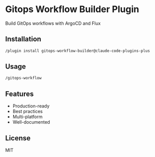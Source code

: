 # Gitops Workflow Builder Plugin

Build GitOps workflows with ArgoCD and Flux

## Installation

```bash
/plugin install gitops-workflow-builder@claude-code-plugins-plus
```

## Usage

```bash
/gitops-workflow
```

## Features

- Production-ready
- Best practices
- Multi-platform
- Well-documented

## License

MIT
